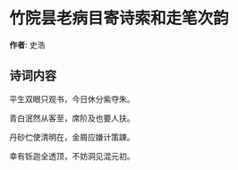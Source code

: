 # 竹院昙老病目寄诗索和走笔次韵

**作者**: 史浩

## 诗词内容

平生双眼只观书，今日休分紫夺朱。

青白泯然从客至，席阶及也要人扶。

丹砂伫使清明在，金屑应嫌计策踈。

幸有铄迦全透顶，不妨洞见混元初。

